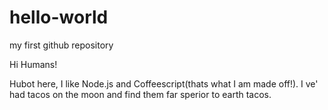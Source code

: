 # hello-world
my first github repository

Hi Humans!

Hubot here, I like Node.js and Coffeescript(thats what I am made off!).
I ve' had tacos on the moon and find them far sperior to earth tacos.
